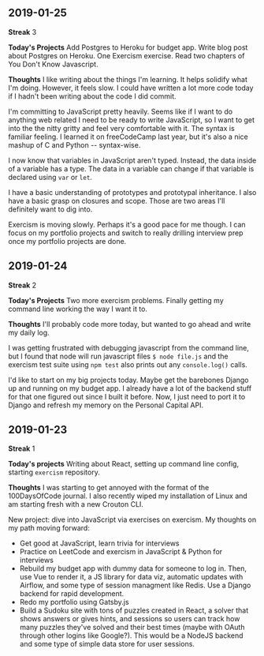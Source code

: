 ## 2019-01-25

**Streak** 3

**Today's Projects** Add Postgres to Heroku for budget app. Write blog
post about Postgres on Heroku. One Exercism exercise. Read two chapters
of You Don't Know Javascript.

**Thoughts** I like writing about the things I'm learning. It helps
solidify what I'm doing. However, it feels slow. I could have written a
lot more code today if I hadn't been writing about the code I did
commit.

I'm committing to JavaScript pretty heavily. Seems like if I want to do
anything web related I need to be ready to write JavaScript, so I want
to get into the the nitty gritty and feel very comfortable with it. The
syntax is familiar feeling. I learned it on freeCodeCamp last year, but
it's also a nice mashup of C and Python -- syntax-wise.

I now know that variables in JavaScript aren't typed. Instead, the data
inside of a variable has a type. The data in a variable can change if
that variable is declared using `var` or `let`.

I have a basic understanding of prototypes and prototypal inheritance. I
also have a basic grasp on closures and scope. Those are two areas I'll
definitely want to dig into.

Exercism is moving slowly. Perhaps it's a good pace for me though. I can
focus on my portfolio projects and switch to really drilling interview
prep once my portfolio projects are done.


## 2019-01-24

**Streak** 2

**Today's Projects** Two more exercism problems. Finally getting my
command line working the way I want it to.

**Thoughts** I'll probably code more today, but wanted to go ahead and
write my daily log.

I was getting frustrated with debugging javascript from the command
line, but I found that node will run javascript files `$ node file.js`
and the exercism test suite using `npm test` also prints out any
`console.log()` calls.

I'd like to start on my big projects today. Maybe get the barebones
Django up and running on my budget app. I already have a lot of the
backend stuff for that one figured out since I built it before. Now, I
just need to port it to Django and refresh my memory on the Personal
Capital API.

## 2019-01-23

**Streak** 1

**Today's projects** Writing about React, setting up command line
config, starting `exercism` repository.

**Thoughts** I was starting to get annoyed with the format of the
100DaysOfCode journal. I also recently wiped my installation of Linux
and am starting fresh with a new Crouton CLI.

New project: dive into JavaScript via exercises on exercism. My thoughts
on my path moving forward:

- Get good at JavaScript, learn trivia for interviews
- Practice on LeetCode and exercism in JavaScript & Python for
  interviews
- Rebuild my budget app with dummy data for someone to log in. Then, use
  Vue to render it, a JS library for data viz, automatic updates with
  Airflow, and some type of session managment like Redis. Use a Django
  backend for rapid development.
- Redo my portfolio using Gatsby.js
- Build a Sudoku site with tons of puzzles created in React, a solver
  that shows answers or gives hints, and sessions so users can track how
  many puzzles they've solved and their best times (maybe with OAuth
  through other logins like Google?). This would be a NodeJS backend and
  some type of simple data store for user sessions.
